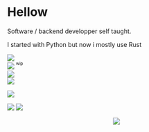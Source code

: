<h1> Hellow</h1>


Software / backend developper self taught.

I started with Python but now i mostly use Rust



<!-- External links -->
<a href="mailto:***REMOVED***"><img src="https://img.shields.io/badge/Email-***REMOVED***-907eda"></a>  
<a href="https://bowarc.ovh"><img src="https://img.shields.io/badge/Personal%20Site-bowarc.ovh-1abc9c"></a>  <sup><sup>wip</sup></sup>  
<a href="https://github.com/Bowarc"><img src="https://img.shields.io/badge/Revolt-Bowarc%232060-a2000c"></a>  
<a href="https://github.com/Bowarc"><img src="https://img.shields.io/badge/Discord-Bowarc-7289da"></a>  
  



<!-- Buggy atm
<a href="https://github.com/Bowarc">
  <img src="https://github-readme-stats.vercel.app/api/top-langs/?username=Bowarc&langs_count=10&exclude_repo=&hide=jupyter%20notebook,vim%20script,cmake,makefile,batchfile,emacs%20lisp&layout=default&card_width=800&hide_border=true&theme=transparent" />
</a> -->

<!-- Language stats -->
<a href="https://github.com/Bowarc"><img src="https://github-readme-stats.vercel.app/api/top-langs?username=bowarc&show_icons=true&theme=transparent&hide_border=true&locale=en&layout=compact"></a>  

<!-- Github stats -->
<a href="https://github.com/Bowarc"><img src="https://github-readme-stats.vercel.app/api?username=Bowarc&show_icons=true&theme=transparent&hide_border=true&locale=en&layout=compact"></a>
<a href="https://github.com/Bowarc"><img src="https://github-readme-streak-stats.herokuapp.com/?user=Bowarc&hide_border=true&card_width=338&theme=transparent"></a>  


<!--
Good but not perfect
![Stats](http://github-profile-summary-cards.vercel.app/api/cards/stats?username=Bowarc&theme=transparent)
-->

<!-- Activity graph (meh) -->
<!-- [![Bpwarc's github activity graph](https://github-readme-activity-graph.vercel.app/graph?username=Bowarc&theme=react-dark)](https://github.com/ashutosh00710/github-readme-activity-graph) -->

<!-- Number of profile lookups -->
<p align="center">
  <a href="https://github.com/Bowarc">
    <img src="https://komarev.com/ghpvc/?username=Bowarc&color=blue&style=flat)" />
  </a>
</p>

